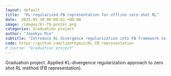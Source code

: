 ```yaml
---
layout: default
title:  "KL-regularized FB representation for offline zero-shot RL"
date:  2025-05-30 00:00:01 +00:00
image: /images/kl-fb-poster.png
categories: Graduation project
author: "Joonkyu Min"
subtitle: "Introduce KL divergence regularization into FB framework to prevent distributional shift"
code: https://github.com/timothymin/KL_FB_representation
# course: "Graduation project"
---
```


Graduation project. Applied KL-divergence regularization approach to zero shot RL method (FB representation).